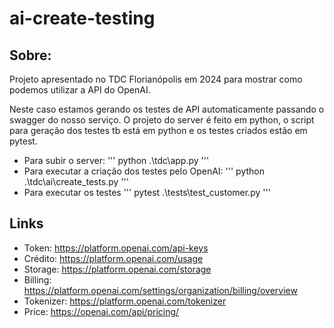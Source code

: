 # ai-create-testing

## Sobre:
Projeto apresentado no TDC Florianópolis em 2024 para mostrar como podemos utilizar a API do OpenAI.

Neste caso estamos gerando os testes de API automaticamente passando o swagger do nosso serviço. O projeto do server é feito em python, o script para geração dos testes tb está em python e os testes criados estão em pytest.

- Para subir o server:
'''
python .\tdc\app.py
'''
- Para executar a criação dos testes pelo OpenAI:
'''
python .\tdc\ai\create_tests.py
'''
- Para executar os testes
'''
pytest .\tests\test_customer.py
'''

## Links

- Token: https://platform.openai.com/api-keys
- Crédito: https://platform.openai.com/usage
- Storage: https://platform.openai.com/storage
- Billing: https://platform.openai.com/settings/organization/billing/overview
- Tokenizer: https://platform.openai.com/tokenizer
- Price: https://openai.com/api/pricing/